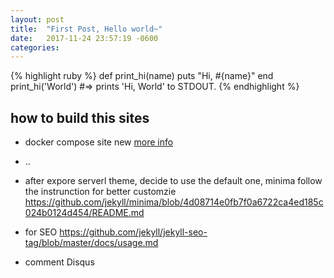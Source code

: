 ```yaml
---
layout: post
title:  "First Post, Hello world~"
date:   2017-11-24 23:57:19 -0600
categories:
---
```


{% highlight ruby %}
def print_hi(name)
  puts "Hi, #{name}"
end
print_hi('World')
#=> prints 'Hi, World' to STDOUT.
{% endhighlight %}


## how to build this sites

 - docker compose site new [more info](https://github.com/envygeeks/jekyll-docker/blob/master/README.md)
 - ..
 - after expore serverl theme, decide to use the default one, minima
 follow the instrunction for better customzie
 https://github.com/jekyll/minima/blob/4d08714e0fb7f0a6722ca4ed185c024b0124d454/README.md

  - for SEO https://github.com/jekyll/jekyll-seo-tag/blob/master/docs/usage.md
  - comment Disqus
